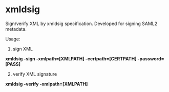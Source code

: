 # xmldsig

Sign/verify XML by xmldsig specification. Developed for signing SAML2 metadata.

Usage:

1. sign XML

**xmldsig -sign -xmlpath=[XMLPATH] -certpath=[CERTPATH] -password=[PASS]**

2. verify XML signature

**xmldsig -verify -xmlpath=[XMLPATH]**
